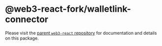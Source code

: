 # @web3-react-fork/walletlink-connector

Please visit the [parent `web3-react` repository](https://github.com/NoahZinsmeister/web3-react) for documentation and details on this package.
